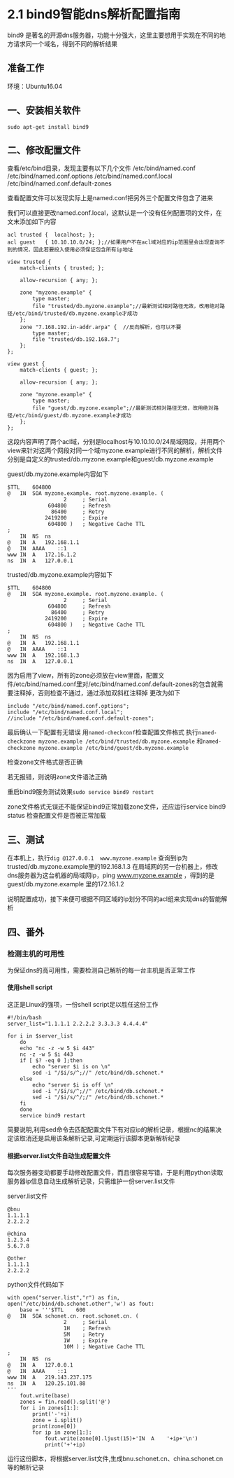 # 2.1 bind9智能dns解析配置指南

bind9 是著名的开源dns服务器，功能十分强大，这里主要想用于实现在不同的地方请求同一个域名，得到不同的解析结果

## 准备工作
环境：Ubuntu16.04

## 一、安装相关软件

```
sudo apt-get install bind9
```

## 二、修改配置文件

查看/etc/bind目录，发现主要有以下几个文件
/etc/bind/named.conf
/etc/bind/named.conf.options
/etc/bind/named.conf.local
/etc/bind/named.conf.default-zones

查看配置文件可以发现实际上是named.conf把另外三个配置文件包含了进来

我们可以直接更改named.conf.local，这默认是一个没有任何配置项的文件，在文末添加如下内容

```
acl trusted {  localhost; };
acl guest   { 10.10.10.0/24; };//如果用户不在acl域对应的ip范围里会出现查询不到的情况，因此若要投入使用必须保证包含所有ip地址

view trusted {
    match-clients { trusted; };

    allow-recursion { any; };

    zone "myzone.example" {
        type master;
        file "trusted/db.myzone.example";//最新测试相对路径无效，改用绝对路径/etc/bind/trusted/db.myzone.example才成功
    };
    zone "7.168.192.in-addr.arpa" {  //反向解析，也可以不要
        type master;
        file "trusted/db.192.168.7";
    };
};

view guest {
    match-clients { guest; };

    allow-recursion { any; };

    zone "myzone.example" {
        type master;
        file "guest/db.myzone.example";//最新测试相对路径无效，改用绝对路径/etc/bind/guest/db.myzone.example才成功
    };
};
```

这段内容声明了两个acl域，分别是localhost与10.10.10.0/24局域网段，并用两个view来针对这两个网段对同一个域myzone.example进行不同的解析，解析文件分别是自定义的trusted/db.myzone.example和guest/db.myzone.example

guest/db.myzone.example内容如下
```
$TTL    604800
@   IN  SOA myzone.example. root.myzone.example. (
                  2     ; Serial
             604800     ; Refresh
              86400     ; Retry
            2419200     ; Expire
             604800 )   ; Negative Cache TTL
;
    IN  NS  ns
@   IN  A   192.168.1.1
@   IN  AAAA    ::1
www IN  A   172.16.1.2
ns  IN  A   127.0.0.1
```

trusted/db.myzone.example内容如下

```
$TTL    604800
@   IN  SOA myzone.example. root.myzone.example. (
                  2     ; Serial
             604800     ; Refresh
              86400     ; Retry
            2419200     ; Expire
             604800 )   ; Negative Cache TTL
;
    IN  NS  ns
@   IN  A   192.168.1.1
@   IN  AAAA    ::1
www IN  A   192.168.1.3
ns  IN  A   127.0.0.1
```

因为启用了view，所有的zone必须放在view里面，配置文件/etc/bind/named.conf里对/etc/bind/named.conf.default-zones的包含就需要注释掉，否则检查不通过，通过添加双斜杠注释掉
更改为如下
```
include "/etc/bind/named.conf.options";
include "/etc/bind/named.conf.local";
//include "/etc/bind/named.conf.default-zones";
```

最后确认一下配置有无错误
用```named-checkconf```检查配置文件格式
执行```named-checkzone myzone.example /etc/bind/trusted/db.myzone.example```
和```named-checkzone myzone.example /etc/bind/guest/db.myzone.example```

检查zone文件格式是否正确

若无报错，则说明zone文件语法正确

重启bind9服务测试效果```sudo service bind9 restart```

zone文件格式无误还不能保证bind9正常加载zone文件，还应运行service bind9 status 检查配置文件是否被正常加载

## 三、测试
在本机上，执行```dig @127.0.0.1  www.myzone.example``` 查询到ip为trusted/db.myzone.example里的192.168.1.3
在局域网的另一台机器上，修改dns服务器为这台机器的局域网ip，ping www.myzone.example ，得到的是guest/db.myzone.example 里的172.16.1.2

说明配置成功，接下来便可根据不同区域的ip划分不同的acl组来实现dns的智能解析

## 四、番外


### 检测主机的可用性
为保证dns的高可用性，需要检测自己解析的每一台主机是否正常工作


#### 使用shell script
这正是Linux的强项，一份shell script足以胜任这份工作


```
#!/bin/bash
server_list="1.1.1.1 2.2.2.2 3.3.3.3 4.4.4.4"

for i in $server_list
    do
    echo "nc -z -w 5 $i 443"
    nc -z -w 5 $i 443
    if [ $? -eq 0 ];then
        echo "server $i is on \n"
        sed -i "/$i/s/^;//" /etc/bind/db.schonet.*
    else
        echo "server $i is off \n"
        sed -i "/$i/s/^;//" /etc/bind/db.schonet.*
        sed -i "/$i/s/^/;/" /etc/bind/db.schonet.*
    fi
    done
    service bind9 restart
```


简要说明,利用sed命令去匹配配置文件下有对应ip的解析记录，根据nc的结果决定该取消还是启用该条解析记录,可定期运行该脚本更新解析纪录

#### 根据server.list文件自动生成配置文件

每次服务器变动都要手动修改配置文件，而且很容易写错，于是利用python读取服务器ip信息自动生成解析记录，只需维护一份server.list文件

server.list文件


```
@bnu
1.1.1.1
2.2.2.2

@china
1.2.3.4
5.6.7.8

@other
1.1.1.1
2.2.2.2
```


python文件代码如下

```
with open("server.list","r") as fin, open("/etc/bind/db.schonet.other",'w') as fout:
    base = '''$TTL    600
@   IN  SOA schonet.cn. root.schonet.cn. (
                  2     ; Serial
                  1H    ; Refresh
                  5M    ; Retry
                  1W    ; Expire
                  10M ) ; Negative Cache TTL
;
    IN  NS  ns
@   IN  A   127.0.0.1
@   IN  AAAA    ::1
www IN  A   219.143.237.175
ns  IN  A   120.25.101.88
'''
    fout.write(base)
    zones = fin.read().split('@')
    for i in zones[1:]:
        print('-'+i)
        zone = i.split()
        print(zone[0])
        for ip in zone[1:]:
            fout.write(zone[0].ljust(15)+'IN  A    '+ip+'\n')
            print('+'+ip)
```


运行这份脚本，将根据server.list文件,生成bnu.schonet.cn、china.schonet.cn等的解析记录
